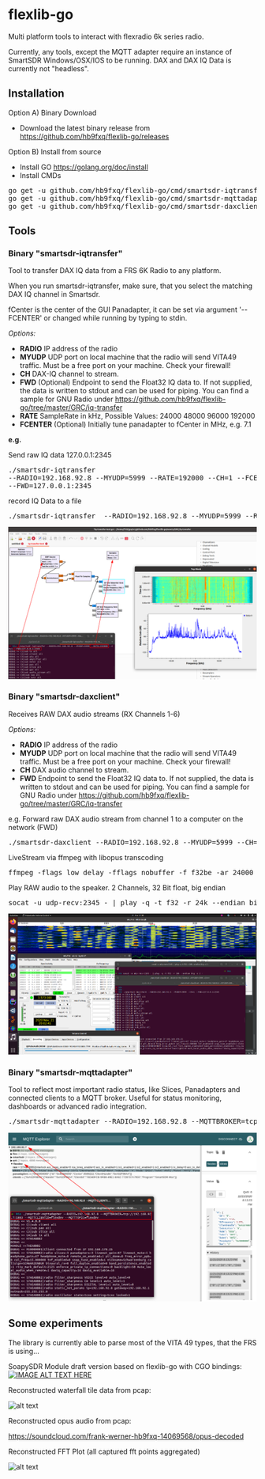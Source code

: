 # flexlib-go
Multi platform tools to interact with flexradio 6k series radio.

Currently, any tools, except the MQTT adapter require an instance of SmartSDR Windows/OSX/IOS to be running. DAX and DAX IQ Data is currently not "headless".

## Installation
Option A) Binary Download
* Download the latest binary release from https://github.com/hb9fxq/flexlib-go/releases

Option B) Install from source

* Install GO https://golang.org/doc/install
* Install CMDs
<pre>
go get -u github.com/hb9fxq/flexlib-go/cmd/smartsdr-iqtransfer
go get -u github.com/hb9fxq/flexlib-go/cmd/smartsdr-mqttadapter
go get -u github.com/hb9fxq/flexlib-go/cmd/smartsdr-daxclient
</pre>

## Tools

### Binary "smartsdr-iqtransfer"
Tool to transfer DAX IQ data from a FRS 6K Radio to any platform.

When you run smartsdr-iqtransfer, make sure, that you select the matching DAX IQ channel in Smartsdr.

fCenter is the center of the GUI Panadapter, it can be set via argument '--FCENTER' or changed while running by typing to stdin.

_Options:_
* **RADIO** IP address of the radio
* **MYUDP** UDP port on local machine that the radio will send VITA49 traffic. Must be a free port on your machine. Check your firewall! 
* **CH** DAX-IQ channel to stream.
* **FWD** (Optional) Endpoint to send the Float32 IQ data to. If not supplied, the data is written to stdout and can be used for piping. You can find a sample for GNU Radio under https://github.com/hb9fxq/flexlib-go/tree/master/GRC/iq-transfer
* **RATE** SampleRate in kHz, Possible Values: 24000 48000 96000 192000
* **FCENTER** (Optional) Initially tune panadapter to fCenter in MHz, e.g. 7.1


__e.g.__

Send raw IQ data 127.0.0.1:2345 <pre>./smartsdr-iqtransfer --RADIO=192.168.92.8 --MYUDP=5999 --RATE=192000 --CH=1 --FCENTER=7.1 --FWD=127.0.0.1:2345</pre>
 
record IQ Data to a file 
<pre>./smartsdr-iqtransfer  --RADIO=192.168.92.8 --MYUDP=5999 --RATE=192000 --CH=1 --FCENTER=7.1 --FWD=127.0.0.1:2345 > "$(date +"%FT%T").raw"</pre>

![alt text](https://github.com/hb9fxq/flexlib-go/raw/master/assets/grc_sample.png "FFT with GRC using iq-transfer util")

### Binary "smartsdr-daxclient"

Receives RAW DAX audio streams (RX Channels 1-6)

_Options:_
* **RADIO** IP address of the radio
* **MYUDP** UDP port on local machine that the radio will send VITA49 traffic. Must be a free port on your machine. Check your firewall! 
* **CH** DAX audio channel to stream.
* **FWD** Endpoint to send the Float32 IQ data to. If not supplied, the data is written to stdout and can be used for piping. You can find a sample for GNU Radio under https://github.com/hb9fxq/flexlib-go/tree/master/GRC/iq-transfer

e.g.
Forward raw DAX audio stream from channel 1 to a computer on the network (FWD)
<pre>./smartsdr-daxclient --RADIO=192.168.92.8 --MYUDP=5999 --CH=1 --FWD=127.0.0.1:2345</pre>

LiveStream via ffmpeg with libopus transcoding
<pre>ffmpeg -flags low_delay -fflags nobuffer -f f32be -ar 24000 -ac 2 -i udp://127.0.0.1:2345 -acodec libopus -ar 24000 -f rtp rtp://127.0.0.1:1234 -sdp_file daxslice.sdp</pre>


Play RAW audio to the speaker. 2 Channels, 32 Bit float, big endian
<pre>socat -u udp-recv:2345 - | play -q -t f32 -r 24k --endian big -c 2 -</pre>



![alt text](https://github.com/hb9fxq/flexlib-go/raw/master/assets/wsjtx_use_case.png "Pulling DAX Audio to WSJX-T on Ubuntu")

### Binary "smartsdr-mqttadapter"

Tool to reflect most important radio status, like Slices, Panadapters and connected clients to a MQTT broker. Useful for status monitoring, dashboards or advanced radio integration.

<pre>./smartsdr-mqttadapter --RADIO=192.168.92.8 --MQTTBROKER=tcp://192.168.92.7:1883 --MQTTCLIENTID=flexdev --MQTTTOPIC=flexdev</pre>


![alt text](https://github.com/hb9fxq/flexlib-go/raw/master/assets/mqtt_sample.png "DAX IQ setting in SmartSDR")

## Some experiments
The library is currently able to parse most of the VITA 49 types, that the FRS is using... 

SoapySDR Module draft version based on flexlib-go with CGO bindings: 
[![IMAGE ALT TEXT HERE](https://img.youtube.com/vi/YW4s5wfcFa0/0.jpg)](https://www.youtube.com/watch?v=YW4s5wfcFa0)


Reconstructed waterfall tile data from pcap:

![alt text](https://raw.githubusercontent.com/hb9fxq/flexlib-go/master/assets/test_output/waterfall.png "waterfall from pcap")

Reconstructed opus audio from pcap: 

https://soundcloud.com/frank-werner-hb9fxq-14069568/opus-decoded

Reconstructed FFT Plot (all captured fft points aggregated)

![alt text](https://github.com/hb9fxq/flexlib-go/raw/master/assets/test_output/fft.png "fft from pcap")


